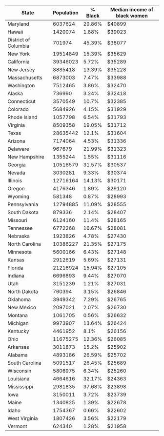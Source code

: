 |State|Population|% Black|Median income of black women|
|---|---|---|---|
|Maryland|6037624|29.86%|$40899|
|Hawaii|1420074|1.88%|$39023|
|District of Columbia|701974|45.39%|$38077|
|New York|19514849|15.39%|$35629|
|California|39346023|5.72%|$35289|
|New Jersey|8885418|13.39%|$35228|
|Massachusetts|6873003|7.47%|$33988|
|Washington|7512465|3.86%|$32470|
|Alaska|736990|3.24%|$32418|
|Connecticut|3570549|10.7%|$32385|
|Colorado|5684926|4.15%|$31929|
|Rhode Island|1057798|6.54%|$31793|
|Virginia|8509358|19.05%|$31712|
|Texas|28635442|12.1%|$31604|
|Arizona|7174064|4.53%|$31336|
|Delaware|967679|21.99%|$31323|
|New Hampshire|1355244|1.55%|$31116|
|Georgia|10516579|31.57%|$30537|
|Nevada|3030281|9.33%|$30374|
|Illinois|12716164|14.13%|$30171|
|Oregon|4176346|1.89%|$29120|
|Wyoming|581348|0.87%|$28993|
|Pennsylvania|12794885|11.09%|$28555|
|South Dakota|879336|2.14%|$28407|
|Missouri|6124160|11.4%|$28165|
|Tennessee|6772268|16.67%|$28081|
|Nebraska|1923826|4.78%|$27430|
|North Carolina|10386227|21.35%|$27175|
|Minnesota|5600166|6.43%|$27148|
|Kansas|2912619|5.69%|$27131|
|Florida|21216924|15.94%|$27105|
|Indiana|6696893|9.44%|$27070|
|Utah|3151239|1.21%|$27031|
|North Dakota|760394|3.15%|$26846|
|Oklahoma|3949342|7.29%|$26765|
|New Mexico|2097021|2.07%|$26730|
|Montana|1061705|0.56%|$26632|
|Michigan|9973907|13.64%|$26424|
|Kentucky|4461952|8.1%|$26156|
|Ohio|11675275|12.36%|$26085|
|Arkansas|3011873|15.2%|$25902|
|Alabama|4893186|26.59%|$25702|
|South Carolina|5091517|26.45%|$25689|
|Wisconsin|5806975|6.34%|$25260|
|Louisiana|4664616|32.17%|$24363|
|Mississippi|2981835|37.68%|$23898|
|Iowa|3150011|3.72%|$23739|
|Maine|1340825|1.39%|$22678|
|Idaho|1754367|0.66%|$22602|
|West Virginia|1807426|3.56%|$22179|
|Vermont|624340|1.28%|$21958|
